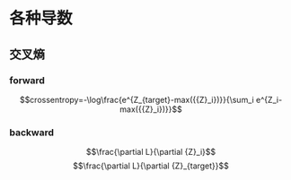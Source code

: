 # 各种导数

## 交叉熵

### forward 

$$crossentropy=-\log\frac{e^{Z_{target}-max({{Z}_i})}}{\sum_i e^{Z_i-max({{Z}_i})}}$$

### backward

$$\frac{\partial L}{\partial {Z}_i}$$
$$\frac{\partial L}{\partial {Z}_{target}}$$